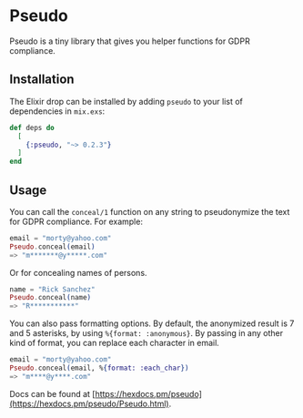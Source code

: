 # Pseudo

Pseudo is a tiny library that gives you helper functions for GDPR compliance.

## Installation

The Elixir drop can be installed by adding `pseudo` to your list of dependencies in `mix.exs`:

```elixir
def deps do
  [
    {:pseudo, "~> 0.2.3"}
  ]
end
```

## Usage

You can call the `conceal/1` function on any string to pseudonymize the text for
GDPR compliance. For example:

```elixir
email = "morty@yahoo.com"
Pseudo.conceal(email)
=> "m*******@y*****.com"
```

Or for concealing names of persons.
```elixir
name = "Rick Sanchez"
Pseudo.conceal(name)
=> "R***********"
```

You can also pass formatting options. By default, the anonymized result is 7 and 5 asterisks, by using `%{format: :anonymous}`.
By passing in any other kind of format, you can replace each character in email.
```elixir
email = "morty@yahoo.com"
Pseudo.conceal(email, %{format: :each_char})
=> "m****@y****.com"
```

Docs can be found at [https://hexdocs.pm/pseudo](https://hexdocs.pm/pseudo/Pseudo.html).
